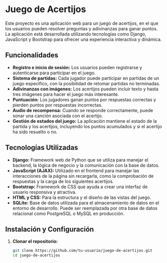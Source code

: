 # Juego de Acertijos

Este proyecto es una aplicación web para un juego de acertijos, en el que los usuarios pueden resolver preguntas y adivinanzas para ganar puntos. La aplicación está desarrollada utilizando tecnologías como Django, JavaScript y Bootstrap para ofrecer una experiencia interactiva y dinámica.

## Funcionalidades

- **Registro e inicio de sesión:** Los usuarios pueden registrarse y autenticarse para participar en el juego.
- **Sistema de partidas:** Cada jugador puede participar en partidas de un juego específico, con la posibilidad de retomar partidas no terminadas.
- **Adivinanzas con imágenes:** Los acertijos pueden incluir texto y hasta tres imágenes para hacer el juego más interesante.
- **Puntuación:** Los jugadores ganan puntos por respuestas correctas y pierden puntos por respuestas incorrectas.
- **Audio de recompensa:** Cuando se responde correctamente, puede sonar una canción asociada con el acertijo.
- **Gestión de estados del juego:** La aplicación mantiene el estado de la partida y los acertijos, incluyendo los puntos acumulados y si el acertijo ha sido resuelto o no.

## Tecnologías Utilizadas

- **Django:** Framework web de Python que se utiliza para manejar el backend, la lógica de negocio y la comunicación con la base de datos.
- **JavaScript (AJAX):** Utilizado en el frontend para manejar las interacciones de la página sin recargarla, como la comprobación de respuestas y la carga de los siguientes acertijos.
- **Bootstrap:** Framework de CSS que ayuda a crear una interfaz de usuario responsiva y atractiva.
- **HTML y CSS:** Para la estructura y el diseño de las vistas del juego.
- **SQLite:** Base de datos utilizada para el almacenamiento de datos en el entorno de desarrollo. Puede ser reemplazada por otra base de datos relacional como PostgreSQL o MySQL en producción.

## Instalación y Configuración

1. **Clonar el repositorio:**
   ```bash
   git clone https://github.com/tu-usuario/juego-de-acertijos.git
   cd juego-de-acertijos
